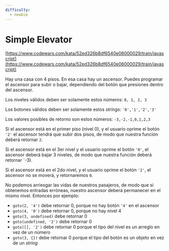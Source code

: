```yaml
---
difficulty:
  - newbie
---
```


# Simple Elevator

[https://www.codewars.com/kata/52ed326b8df6540e06000029/train/javascript](https://www.codewars.com/kata/52ed326b8df6540e06000029/train/javascript)

Hay una casa con 4 pisos. En esa casa hay un ascensor. Puedes programar
el ascensor para subir o bajar, dependiendo del botón que presiones dentro
del ascensor.

Los niveles válidos deben ser solamente estos números: `0, 1, 2, 3`

Los botones válidos deben ser solamente estos _strings_: `'0','1','2','3'`

Los valores posibles de retorno son estos números: `-3,-2,-1,0,1,2,3`

Si el ascensor está en el primer piso (nivel 0), y el usuario oprime el botón
`'2'` el ascensor tendrá que subir dos pisos, de modo que nuestra función
deberá retornar `2`.

Si el ascensor está en el 3er nivel y el usuario oprime el botón `'0'`,
el ascensor deberá bajar 3 niveles, de modo que nuestra función deberá
retornar `-3).

Si el ascensor está en el 2do nivel, y el usuario oprime el botón `'2'`,
el ascensor no se moverá, y retornaremos `0`.

No podemos arriesgar las vidas de nuestros pasajeros, de modo que si obtenemos
entradas erróneas, nuestro ascensor deberá permanecer en el mismo nivel.
Entonces por ejemplo:

* `goto(2, '4')` debe retornar 0, porque no hay botón `'4'` en el ascensor
* `goto(4, '0')` debe retornar 0, porque no hay nivel 4
* `goto(3, undefined)` debe retornar 0
* `goto(undefined, '2')` debe retornar 0
* `goto([], '2')` debe retornar 0 porque el tipo del nivel es un arreglo en
  vez de un número
* `goto(3, {})` debe retornar 0 porque el tipo del botón es un objeto en vez
  de un _string_

